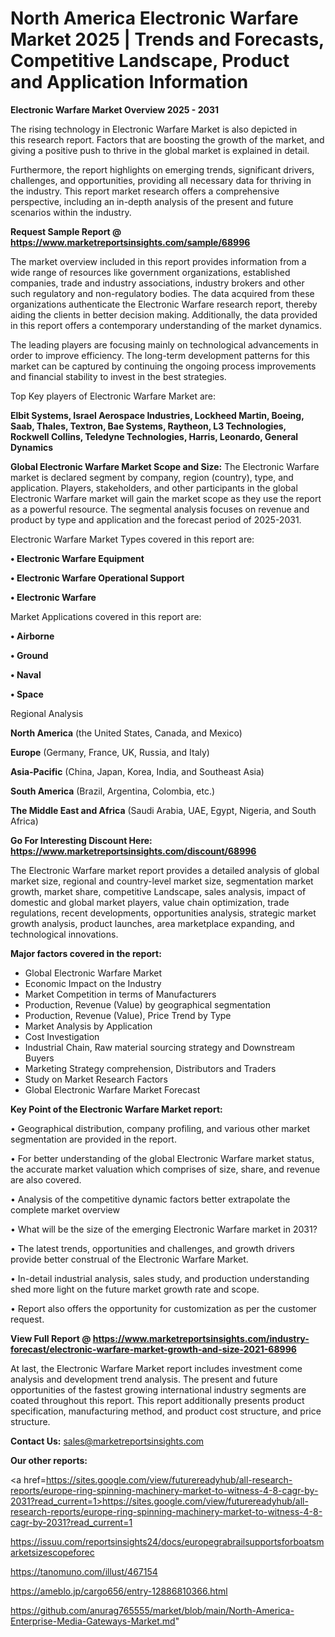 # North America Electronic Warfare Market 2025 | Trends and Forecasts, Competitive Landscape, Product and Application Information

<Strong> Electronic Warfare Market Overview 2025 - 2031</strong>

The rising technology in Electronic Warfare Market is also depicted in this research report. Factors that are boosting the growth of the market, and giving a positive push to thrive in the global market is explained in detail.

Furthermore, the report highlights on emerging trends, significant drivers, challenges, and opportunities, providing all necessary data for thriving in the industry. This report market research offers a comprehensive perspective, including an in-depth analysis of the present and future scenarios within the industry.

<strong>Request Sample Report @ <a href=https://www.marketreportsinsights.com/sample/68996>https://www.marketreportsinsights.com/sample/68996</a></strong>

The market overview included in this report provides information from a wide range of resources like government organizations, established companies, trade and industry associations, industry brokers and other such regulatory and non-regulatory bodies. The data acquired from these organizations authenticate the Electronic Warfare research report, thereby aiding the clients in better decision making. Additionally, the data provided in this report offers a contemporary understanding of the market dynamics.

The leading players are focusing mainly on technological advancements in order to improve efficiency. The long-term development patterns for this market can be captured by continuing the ongoing process improvements and financial stability to invest in the best strategies.

Top Key players of Electronic Warfare Market are:

<strong>Elbit Systems, Israel Aerospace Industries, Lockheed Martin, Boeing, Saab, Thales, Textron, Bae Systems, Raytheon, L3 Technologies, Rockwell Collins, Teledyne Technologies, Harris, Leonardo, General Dynamics</strong>

<strong><b>Global Electronic Warfare Market Scope and Size:</b></strong>
The Electronic Warfare market is declared segment by company, region (country), type, and application. Players, stakeholders, and other participants in the global Electronic Warfare market will gain the market scope as they use the report as a powerful resource. The segmental analysis focuses on revenue and product by type and application and the forecast period of 2025-2031.

Electronic Warfare Market Types covered in this report are:

<strong>• Electronic Warfare Equipment

• Electronic Warfare Operational Support

• Electronic Warfare</strong>

Market Applications covered in this report are:

<strong>• Airborne

• Ground

• Naval

• Space</strong> 

Regional Analysis

<strong>North America</strong> (the United States, Canada, and Mexico)

<strong>Europe</strong> (Germany, France, UK, Russia, and Italy)

<strong>Asia-Pacific</strong> (China, Japan, Korea, India, and Southeast Asia)

<strong>South America</strong> (Brazil, Argentina, Colombia, etc.)

<strong>The Middle East and Africa</strong> (Saudi Arabia, UAE, Egypt, Nigeria, and South Africa)

<strong>Go For Interesting Discount Here: <a href=https://www.marketreportsinsights.com/discount/68996>https://www.marketreportsinsights.com/discount/68996</a></strong>

The Electronic Warfare market report provides a detailed analysis of global market size, regional and country-level market size, segmentation market growth, market share, competitive Landscape, sales analysis, impact of domestic and global market players, value chain optimization, trade regulations, recent developments, opportunities analysis, strategic market growth analysis, product launches, area marketplace expanding, and technological innovations.

<strong><b>Major factors covered in the report:</b></strong>
<ul>
  <li>Global Electronic Warfare Market </li>
  <li>Economic Impact on the Industry</li>
  <li>Market Competition in terms of Manufacturers</li>
  <li>Production, Revenue (Value) by geographical segmentation</li>
  <li>Production, Revenue (Value), Price Trend by Type</li>
  <li>Market Analysis by Application</li>
  <li>Cost Investigation</li>
  <li>Industrial Chain, Raw material sourcing strategy and Downstream Buyers</li>
  <li>Marketing Strategy comprehension, Distributors and Traders</li>
  <li>Study on Market Research Factors</li>
  <li>Global Electronic Warfare Market Forecast</li>
</ul>

<strong><b>Key Point of the Electronic Warfare Market report:</b></strong>

• Geographical distribution, company profiling, and various other market segmentation are provided in the report.

• For better understanding of the global Electronic Warfare market status, the accurate market valuation which comprises of size, share, and revenue are also covered.

• Analysis of the competitive dynamic factors better extrapolate the complete market overview

• What will be the size of the emerging Electronic Warfare market in 2031?

• The latest trends, opportunities and challenges, and growth drivers provide better construal of the Electronic Warfare Market.

• In-detail industrial analysis, sales study, and production understanding shed more light on the future market growth rate and scope.

• Report also offers the opportunity for customization as per the customer request.

<strong><b>View Full Report @ <a href=https://www.marketreportsinsights.com/industry-forecast/electronic-warfare-market-growth-and-size-2021-68996>https://www.marketreportsinsights.com/industry-forecast/electronic-warfare-market-growth-and-size-2021-68996</a></b></strong>


At last, the Electronic Warfare Market report includes investment come analysis and development trend analysis. The present and future opportunities of the fastest growing international industry segments are coated throughout this report. This report additionally presents product specification, manufacturing method, and product cost structure, and price structure.

<strong>Contact Us:</strong>
sales@marketreportsinsights.com

<strong>Our other reports:</strong>

<a href=https://sites.google.com/view/futurereadyhub/all-research-reports/europe-ring-spinning-machinery-market-to-witness-4-8-cagr-by-2031?read_current=1>https://sites.google.com/view/futurereadyhub/all-research-reports/europe-ring-spinning-machinery-market-to-witness-4-8-cagr-by-2031?read_current=1</a>

<a href=https://issuu.com/reportsinsights24/docs/europegrabrailsupportsforboatsmarketsizescopeforec>https://issuu.com/reportsinsights24/docs/europegrabrailsupportsforboatsmarketsizescopeforec</a>

<a href=https://tanomuno.com/illust/467154>https://tanomuno.com/illust/467154</a>

<a href=https://ameblo.jp/cargo656/entry-12886810366.html>https://ameblo.jp/cargo656/entry-12886810366.html</a>

<a href=https://github.com/anurag765555/market/blob/main/North-America-Enterprise-Media-Gateways-Market.md>https://github.com/anurag765555/market/blob/main/North-America-Enterprise-Media-Gateways-Market.md</a>"

